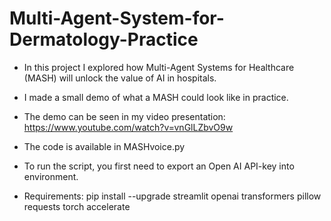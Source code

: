# Multi-Agent-System-for-Dermatology-Practice
* In this project I explored how Multi-Agent Systems for Healthcare (MASH) will unlock the value of AI in hospitals.
* I made a small demo of what a MASH could look like in practice. 
* The demo can be seen in my video presentation: https://www.youtube.com/watch?v=vnGlLZbvO9w

* The code is available in MASHvoice.py
* To run the script, you first need to export an Open AI API-key into environment.
* Requirements: pip install --upgrade streamlit openai transformers pillow requests torch accelerate



